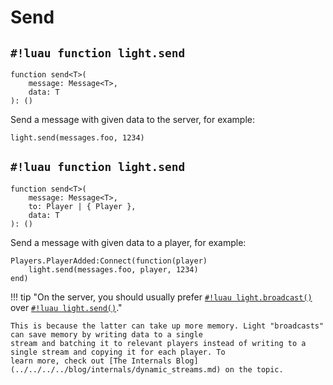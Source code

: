 # Send

## `#!luau function light.send`

```luau title='<!-- client --> <!-- sync -->'
function send<T>(
    message: Message<T>,
    data: T
): ()
```

Send a message with given data to the server, for example:

```luau
light.send(messages.foo, 1234)
```

## `#!luau function light.send`

```luau title='<!-- server --> <!-- sync -->'
function send<T>(
    message: Message<T>,
    to: Player | { Player },
    data: T
): ()
```

Send a message with given data to a player, for example:

```luau
Players.PlayerAdded:Connect(function(player)
    light.send(messages.foo, player, 1234)
end)
```

!!! tip "On the server, you should usually prefer [`#!luau light.broadcast()`](./broadcast.md) over [`#!luau light.send()`](./send.md)."

    This is because the latter can take up more memory. Light "broadcasts" can save memory by writing data to a single
    stream and batching it to relevant players instead of writing to a single stream and copying it for each player. To
    learn more, check out [The Internals Blog](../../../../blog/internals/dynamic_streams.md) on the topic.

